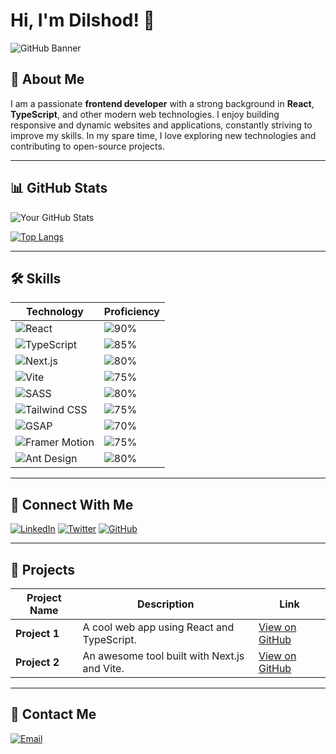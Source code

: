 # Hi, I'm Dilshod! 👋

![GitHub Banner](https://yourimageurl.com/banner.jpg) 

## 🚀 About Me

I am a passionate **frontend developer** with a strong background in **React**, **TypeScript**, and other modern web technologies. I enjoy building responsive and dynamic websites and applications, constantly striving to improve my skills. In my spare time, I love exploring new technologies and contributing to open-source projects.

---

## 📊 GitHub Stats

![Your GitHub Stats](https://github-readme-stats.vercel.app/api?username=yourusername&show_icons=true&theme=radical)

[![Top Langs](https://github-readme-stats.vercel.app/api/top-langs/?username=yourusername&layout=compact&theme=radical)](https://github.com/yourusername)

---

## 🛠️ Skills

| Technology | Proficiency |
|------------|-------------|
| ![React](https://img.shields.io/badge/React-20232A?style=for-the-badge&logo=react&logoColor=61DAFB) | ![90%](https://progress-bar.dev/90) |
| ![TypeScript](https://img.shields.io/badge/TypeScript-007ACC?style=for-the-badge&logo=typescript&logoColor=white) | ![85%](https://progress-bar.dev/85) |
| ![Next.js](https://img.shields.io/badge/Next.js-000000?style=for-the-badge&logo=nextdotjs&logoColor=white) | ![80%](https://progress-bar.dev/80) |
| ![Vite](https://img.shields.io/badge/Vite-646CFF?style=for-the-badge&logo=vite&logoColor=white) | ![75%](https://progress-bar.dev/75) |
| ![SASS](https://img.shields.io/badge/SASS-CC6699?style=for-the-badge&logo=sass&logoColor=white) | ![80%](https://progress-bar.dev/80) |
| ![Tailwind CSS](https://img.shields.io/badge/Tailwind_CSS-38B2AC?style=for-the-badge&logo=tailwind-css&logoColor=white) | ![75%](https://progress-bar.dev/75) |
| ![GSAP](https://img.shields.io/badge/GSAP-88CE02?style=for-the-badge&logo=greensock&logoColor=white) | ![70%](https://progress-bar.dev/70) |
| ![Framer Motion](https://img.shields.io/badge/Framer_Motion-0055FF?style=for-the-badge&logo=framer&logoColor=white) | ![75%](https://progress-bar.dev/75) |
| ![Ant Design](https://img.shields.io/badge/Ant_Design-0170FE?style=for-the-badge&logo=antdesign&logoColor=white) | ![80%](https://progress-bar.dev/80) |

---

## 🔗 Connect With Me

[![LinkedIn](https://img.shields.io/badge/LinkedIn-0077B5?style=for-the-badge&logo=linkedin&logoColor=white)](https://www.linkedin.com/in/yourprofile) 
[![Twitter](https://img.shields.io/badge/Twitter-1DA1F2?style=for-the-badge&logo=twitter&logoColor=white)](https://twitter.com/yourprofile) 
[![GitHub](https://img.shields.io/badge/GitHub-100000?style=for-the-badge&logo=github&logoColor=white)](https://github.com/yourprofile)

---

## 🚧 Projects

| Project Name | Description | Link |
|--------------|-------------|------|
| **Project 1** | A cool web app using React and TypeScript. | [View on GitHub](https://github.com/yourusername/project1) |
| **Project 2** | An awesome tool built with Next.js and Vite. | [View on GitHub](https://github.com/yourusername/project2) |

---

## 📧 Contact Me

[![Email](https://img.shields.io/badge/Email-Me-EA4335?style=for-the-badge&logo=gmail&logoColor=white)](mailto:dilshodadilbekov456@gmail.com)
